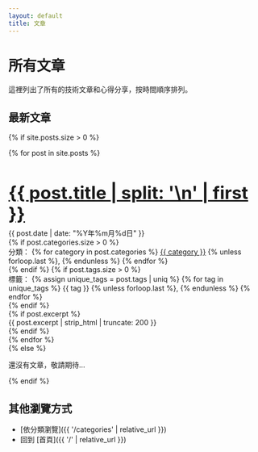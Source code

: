```yaml
---
layout: default
title: 文章
---
```


# 所有文章

這裡列出了所有的技術文章和心得分享，按時間順序排列。

## 最新文章

{% if site.posts.size > 0 %}
<div class="posts-list">  
{% for post in site.posts %}
  <article class="post-item">
    <h1 style="font-size: 2.5em; margin-bottom: 0.2em;"><a href="{{ post.url | relative_url }}">{{ post.title | split: '\n' | first }}</a></h1>
    <div class="post-meta">
      <div class="post-date">{{ post.date | date: "%Y年%m月%d日" }}</div>
      {% if post.categories.size > 0 %}
        <div class="post-categories">
          分類：
          {% for category in post.categories %}
            <a href="{{ '/category/' | append: category | downcase | append: '/' | relative_url }}" class="category-link">{{ category }}</a>
            {% unless forloop.last %}, {% endunless %}
          {% endfor %}
        </div>
      {% endif %}
      {% if post.tags.size > 0 %}
        <div class="post-tags">
          標籤：
          {% assign unique_tags = post.tags | uniq %}
          {% for tag in unique_tags %}
            <span class="tag">{{ tag }}</span>
            {% unless forloop.last %}, {% endunless %}
          {% endfor %}
        </div>
      {% endif %}
    </div>
    {% if post.excerpt %}
      <div class="post-excerpt">
        {{ post.excerpt | strip_html | truncate: 200 }}
      </div>
    {% endif %}
  </article>
{% endfor %}
</div>
{% else %}
<p>還沒有文章，敬請期待...</p>
{% endif %}

## 其他瀏覽方式

- [依分類瀏覽]({{ '/categories' | relative_url }})
- 回到 [首頁]({{ '/' | relative_url }})
